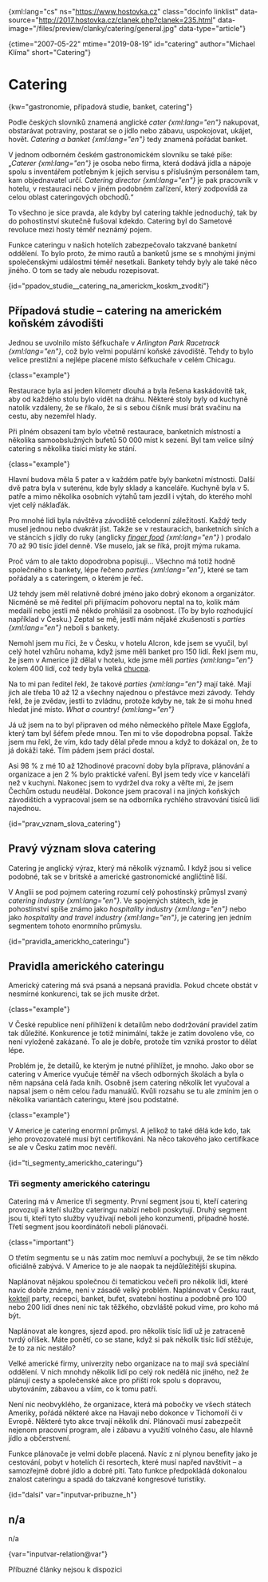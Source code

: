 
{xml:lang="cs" ns="https://www.hostovka.cz" class="docinfo linklist" data-source="http://2017.hostovka.cz/clanek.php?clanek=235.html" data-image="/files/preview/clanky/catering/general.jpg" data-type="article"}

{ctime="2007-05-22" mtime="2019-08-19" id="catering" author="Michael Klíma" short="Catering"}

# Catering

<!-- generated attribute kw by user_updatekw.sh on 2020-07-05, do not edit -->

{kw="gastronomie, případová studie, banket, catering"}

Podle českých slovníků znamená anglické _cater {xml:lang="en"}_ nakupovat, obstarávat potraviny, postarat se o jídlo nebo zábavu, uspokojovat, ukájet, hovět. _Catering a banket {xml:lang="en"}_ tedy znamená pořádat banket.

V jednom odborném českém gastronomickém slovníku se také píše: „_Caterer {xml:lang="en"}_ je osoba nebo firma, která dodává jídla a nápoje spolu s inventářem potřebným k jejich servisu s příslušným personálem tam, kam objednavatel určí. _Catering director {xml:lang="en"}_ je pak pracovník v hotelu, v restauraci nebo v jiném podobném zařízení, který zodpovídá za celou oblast cateringových obchodů.“

To všechno je sice pravda, ale kdyby byl catering takhle jednoduchý, tak by do pohostinství skutečně fušoval kdekdo. Catering byl do Sametové revoluce mezi hosty téměř neznámý pojem.

Funkce cateringu v našich hotelích zabezpečovalo takzvané banketní oddělení. To bylo proto, že mimo rautů a banketů jsme se s mnohými jinými společenskými událostmi téměř nesetkali. Bankety tehdy byly ale také něco jiného. O tom se tady ale nebudu rozepisovat.

{id="ppadov\_studie\_\_catering\_na\_americkm\_koskm_zvoditi"}

## Případová studie – catering na americkém koňském závodišti

Jednou se uvolnilo místo šéfkuchaře v _Arlington Park Racetrack {xml:lang="en"}_, což bylo velmi populární koňské závodiště. Tehdy to bylo velice prestižní a nejlépe placené místo šéfkuchaře v celém Chicagu.

{class="example"}

Restaurace byla asi jeden kilometr dlouhá a byla řešena kaskádovitě tak, aby od každého stolu bylo vidět na dráhu. Některé stoly byly od kuchyně natolik vzdáleny, že se říkalo, že si s sebou číšník musí brát svačinu na cestu, aby nezemřel hlady.

Při plném obsazení tam bylo včetně restaurace, banketních místností a několika samoobslužných bufetů 50 000 míst k sezení. Byl tam velice silný catering s několika tisíci místy ke stání.

{class="example"}

Hlavní budova měla 5 pater a v každém patře byly banketní místnosti. Další dvě patra byla v suterénu, kde byly sklady a kanceláře. Kuchyně byla v 5. patře a mimo několika osobních výtahů tam jezdil i výtah, do kterého mohl vjet celý náklaďák.

Pro mnohé lidi byla návštěva závodiště celodenní záležitostí. Každý tedy musel jednou nebo dvakrát jíst. Takže se v restauracích, banketních síních a ve stáncích s jídly do ruky (anglicky _[finger food][1] {xml:lang="en"}_ ) prodalo 70 až 90 tisíc jídel denně. Vše muselo, jak se říká, projít mýma rukama. 

Proč vám to ale takto dopodrobna popisuji… Všechno má totiž hodně společného s bankety, lépe řečeno _parties {xml:lang="en"}_, které se tam pořádaly a s cateringem, o kterém je řeč.

Už tehdy jsem měl relativně dobré jméno jako dobrý ekonom a organizátor. Nicméně se mě ředitel při přijímacím pohovoru neptal na to, kolik mám medailí nebo jestli mě někdo prohlásil za osobnost. (To by bylo rozhodující například v Česku.) Zeptal se mě, jestli mám nějaké zkušenosti s _parties {xml:lang="en"}_ neboli s bankety.

Nemohl jsem mu říci, že v Česku, v hotelu Alcron, kde jsem se vyučil, byl celý hotel vzhůru nohama, když jsme měli banket pro 150 lidí. Řekl jsem mu, že jsem v Americe již dělal v hotelu, kde jsme měli _parties {xml:lang="en"}_ kolem 400 lidí, což tedy byla velká [chucpa][2].

Na to mi pan ředitel řekl, že takové _parties {xml:lang="en"}_ mají také. Mají jich ale třeba 10 až 12 a všechny najednou o přestávce mezi závody. Tehdy řekl, že je zvědav, jestli to zvládnu, protože kdyby ne, tak že si mohu hned hledat jiné místo. _What a country! {xml:lang="en"}_

Já už jsem na to byl připraven od mého německého přítele Maxe Egglofa, který tam byl šéfem přede mnou. Ten mi to vše dopodrobna popsal. Takže jsem mu řekl, že vím, kdo tady dělal přede mnou a když to dokázal on, že to já dokáži také. Tím pádem jsem práci dostal.

Asi 98 % z mé 10 až 12hodinové pracovní doby byla příprava, plánování a organizace a jen 2 % bylo praktické vaření. Byl jsem tedy více v kanceláři než v kuchyni. Nakonec jsem to vydržel dva roky a věřte mi, že jsem Čechům ostudu neudělal. Dokonce jsem pracoval i na jiných koňských závodištích a vypracoval jsem se na odborníka rychlého stravování tisíců lidí najednou.

{id="prav\_vznam\_slova_catering"}

## Pravý význam slova catering

Catering je anglický výraz, který má několik významů. I když jsou si velice podobné, tak se v britské a americké gastronomické angličtině liší.

V Anglii se pod pojmem catering rozumí celý pohostinský průmysl zvaný _catering industry {xml:lang="en"}_. Ve spojených státech, kde je pohostinství spíše známo jako _hospitality industry {xml:lang="en"}_ nebo jako _hospitality and travel industry {xml:lang="en"}_, je catering jen jedním segmentem tohoto enormního průmyslu.

{id="pravidla\_americkho\_cateringu"}

## Pravidla amerického cateringu

Americký catering má svá psaná a nepsaná pravidla. Pokud chcete obstát v nesmírné konkurenci, tak se jich musíte držet.

{class="example"}

V České republice není přihlížení k detailům nebo dodržování pravidel zatím tak důležité. Konkurence je totiž minimální, takže je zatím dovoleno vše, co není vyloženě zakázané. To ale je dobře, protože tím vzniká prostor to dělat lépe.

Problém je, že detailů, ke kterým je nutné přihlížet, je mnoho. Jako obor se catering v Americe vyučuje téměř na všech odborných školách a byla o něm napsána celá řada knih. Osobně jsem catering několik let vyučoval a napsal jsem o něm celou řadu manuálů. Kvůli rozsahu se tu ale zmíním jen o několika variantách cateringu, které jsou podstatné.

{class="example"}

V Americe je catering enormní průmysl. A jelikož to také dělá kde kdo, tak jeho provozovatelé musí být certifikováni. Na něco takového jako certifikace se ale v Česku zatím moc nevěří.

{id="ti\_segmenty\_americkho_cateringu"}

### Tři segmenty amerického cateringu

Catering má v Americe tři segmenty. První segment jsou ti, kteří catering provozují a kteří služby cateringu nabízí neboli poskytují. Druhý segment jsou ti, kteří tyto služby využívají neboli jeho konzumenti, případně hosté. Třetí segment jsou koordinátoři neboli plánovači.

{class="important"}

O třetím segmentu se u nás zatím moc nemluví a pochybuji, že se tím někdo oficiálně zabývá. V Americe to je ale naopak ta nejdůležitější skupina.

Naplánovat nějakou společnou či tematickou večeři pro několik lidí, které navíc dobře známe, není v zásadě velký problém. Naplánovat v Česku raut, [koktejl][3] party, recepci, banket, bufet, svatební hostinu a podobně pro 100 nebo 200 lidí dnes není nic tak těžkého, obzvláště pokud víme, pro koho má být.

Naplánovat ale kongres, sjezd apod. pro několik tisíc lidí už je zatraceně tvrdý oříšek. Máte ponětí, co se stane, když si pak několik tisíc lidí stěžuje, že to za nic nestálo?

Velké americké firmy, univerzity nebo organizace na to mají svá speciální oddělení. V nich mnohdy několik lidí po celý rok nedělá nic jiného, než že plánují cesty a společenské akce pro příští rok spolu s dopravou, ubytováním, zábavou a vším, co k tomu patří.

Není nic neobvyklého, že organizace, která má pobočky ve všech státech Ameriky, pořádá některé akce na Havaji nebo dokonce v Tichomoří či v Evropě. Některé tyto akce trvají několik dní. Plánovači musí zabezpečit nejenom pracovní program, ale i zábavu a využití volného času, ale hlavně jídlo a občerstvení.

Funkce plánovače je velmi dobře placená. Navíc z ní plynou benefity jako je cestování, pobyt v hotelích či resortech, které musí napřed navštívit – a samozřejmě dobré jídlo a dobré pití. Tato funkce předpokládá dokonalou znalost cateringu a spadá do takzvané kongresové turistiky.

{id="dalsi" var="inputvar-pribuzne_h"}

## n/a

n/a

{var="inputvar-relation@var"}

Příbuzné články nejsou k dispozici

 [1]: /sendvice
 [2]: /chucpa
 [3]: /koktejly

